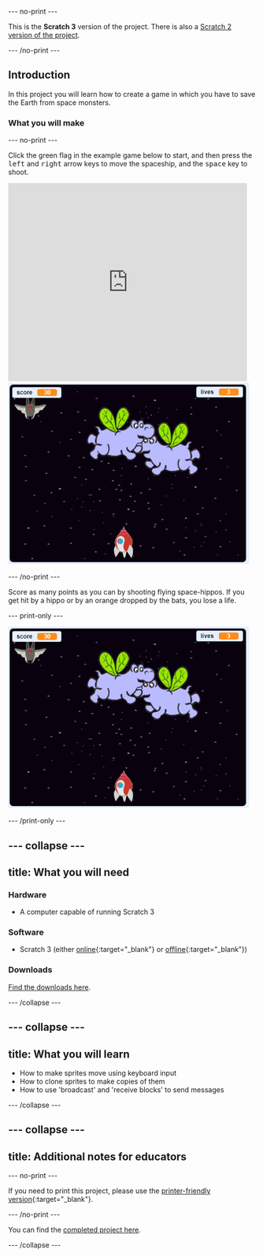 --- no-print ---

This is the **Scratch 3** version of the project. There is also a [Scratch 2 version of the project](https://projects.raspberrypi.org/en/projects/clone-wars-scratch2).

--- /no-print ---

## Introduction

In this project you will learn how to create a game in which you have to save the Earth from space monsters.

### What you will make

--- no-print ---

Click the green flag in the example game below to start, and then press the <kbd>left</kbd> and <kbd>right</kbd> arrow keys to move the spaceship, and the <kbd>space</kbd> key to shoot.

<div class="scratch-preview">
  <iframe allowtransparency="true" width="485" height="402" src="https://scratch.mit.edu/projects/embed/276887163/?autostart=false" frameborder="0" scrolling="no"></iframe>
  <img src="images/showcase.png">
</div>

--- /no-print ---

Score as many points as you can by shooting flying space-hippos. If you get hit by a hippo or by an orange dropped by the bats, you lose a life.

--- print-only ---

![desc](images/showcase.png)

--- /print-only ---

--- collapse ---
---
title: What you will need
---

### Hardware

+ A computer capable of running Scratch 3

### Software

+ Scratch 3 (either [online](https://rpf.io/scratchon){:target="_blank"} or [offline](https://rpf.io/scratchoff){:target="_blank"})

### Downloads

[Find the downloads here](https://rpf.io/p/en/clone-wars-go).

--- /collapse ---

--- collapse ---
---
title: What you will learn
---

+ How to make sprites move using keyboard input
+ How to clone sprites to make copies of them
+ How to use 'broadcast' and 'receive blocks' to send messages

--- /collapse ---

--- collapse ---
---
title: Additional notes for educators
---

--- no-print ---

If you need to print this project, please use the [printer-friendly version](https://projects.raspberrypi.org/en/projects/clone-wars/print){:target="_blank"}.

--- /no-print ---

You can find the [completed project here](https://rpf.io/p/en/clone-wars-get).

--- /collapse ---

